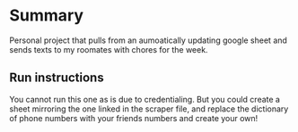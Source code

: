 # Summary #

Personal project that pulls from an aumoatically updating google sheet and sends texts to my roomates with chores for the week.

## Run instructions ##
You cannot run this one as is due to credentialing. But you could create a sheet mirroring the one linked in the scraper file, and replace the dictionary of phone numbers with your friends numbers and create your own!
